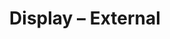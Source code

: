 ---
title: "Display – External"
description: "Connecting an external screen, usually via VGA"
parent: "general"
---
